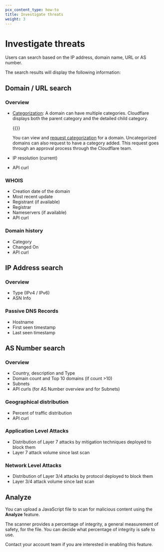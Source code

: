 ```yaml
---
pcx_content_type: how-to
title: Investigate threats
weight: 3
---
```


# Investigate threats

Users can search based on the IP address, domain name, URL or AS number.

The search results will display the following information:

## Domain / URL search

### Overview

- [Categorization](/cloudflare-one/policies/gateway/domain-categories/): A domain can have multiple categories. Cloudflare displays both the parent category and the detailed child category.

    {{<render file="gateway/_content-security-categories.md" productFolder="cloudflare-one">}}

    You can view and [request categorization](/security-center/investigate/change-categorization/) for a domain. Uncategorized domains can also request to have a category added. This request goes through an approval process through the Cloudflare team.

- IP resolution (current)
- API curl

### WHOIS

- Creation date of the domain
- Most recent update
- Registrant (if available)
- Registrar
- Nameservers (if available)
- API curl

### Domain history

- Category
- Changed On
- API curl

## IP Address search

### Overview

- Type (IPv4 / IPv6)
- ASN Info

### Passive DNS Records

- Hostname
- First seen timestamp
- Last seen timestamp

## AS Number search

### Overview

- Country, description and Type
- Domain count and Top 10 domains (if count >10)
- Subnets
- API curls (for AS Number overview and for Subnets)

### Geographical distribution

- Percent of traffic distribution
- API curl

### Application Level Attacks

- Distribution of Layer 7 attacks by mitigation techniques deployed to block them
- Layer 7 attack volume since last scan

### Network Level Attacks

- Distribution of Layer 3/4 attacks by protocol deployed to block them
- Layer 3/4 attack volume since last scan

## Analyze

You can upload a JavaScript file to scan for malicious content using the **Analyze** feature.

The scanner provides a percentage of integrity, a general measurement of safety, for the file. You can decide what percentage of integrity is safe to use.

Contact your account team if you are interested in enabling this feature.
